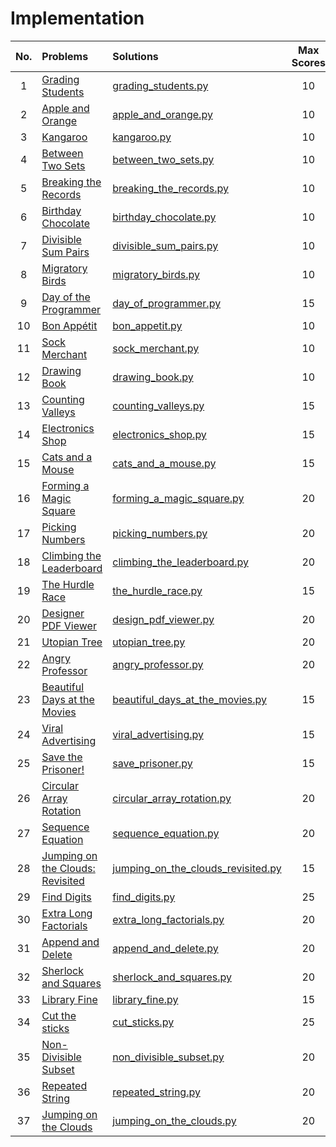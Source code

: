 # Implementation

| No. | Problems | Solutions | Max Scores | Difficulty |
|:---:|:---------|:----------|:----------:|:----------:|
| 1 | [Grading Students](https://www.hackerrank.com/challenges/grading/problem) | [grading_students.py](https://github.com/quqixun/Hackerrank_Python/blob/master/Algorithm/Implementation/grading_students.py) | 10 | Easy |
| 2 | [Apple and Orange](https://www.hackerrank.com/challenges/apple-and-orange/problem) | [apple_and_orange.py](https://github.com/quqixun/Hackerrank_Python/blob/master/Algorithm/Implementation/apple_and_orange.py) | 10 | Easy |
| 3 | [Kangaroo](https://www.hackerrank.com/challenges/kangaroo/problem) | [kangaroo.py](https://github.com/quqixun/Hackerrank_Python/blob/master/Algorithm/Implementation/kangaroo.py) | 10 | Easy |
| 4 | [Between Two Sets](https://www.hackerrank.com/challenges/between-two-sets/problem) | [between_two_sets.py](https://github.com/quqixun/Hackerrank_Python/blob/master/Algorithm/Implementation/between_two_sets.py) | 10 | Easy |
| 5 | [Breaking the Records](https://www.hackerrank.com/challenges/breaking-best-and-worst-records/problem) | [breaking_the_records.py](https://github.com/quqixun/Hackerrank_Python/blob/master/Algorithm/Implementation/breaking_the_records.py) | 10 | Easy |
| 6 | [Birthday Chocolate](https://www.hackerrank.com/challenges/the-birthday-bar/problem) | [birthday_chocolate.py](https://github.com/quqixun/Hackerrank_Python/blob/master/Algorithm/Implementation/birthday_chocolate.py) | 10 | Easy |
| 7 | [Divisible Sum Pairs](https://www.hackerrank.com/challenges/divisible-sum-pairs/problem) | [divisible_sum_pairs.py](https://github.com/quqixun/Hackerrank_Python/blob/master/Algorithm/Implementation/divisible_sum_pairs.py) | 10 | Easy |
| 8 | [Migratory Birds](https://www.hackerrank.com/challenges/migratory-birds/problem) | [migratory_birds.py](https://github.com/quqixun/Hackerrank_Python/blob/master/Algorithm/Implementation/migratory_birds.py) | 10 | Easy |
| 9 | [Day of the Programmer](https://www.hackerrank.com/challenges/day-of-the-programmer/problem) | [day_of_programmer.py](https://github.com/quqixun/Hackerrank_Python/blob/master/Algorithm/Implementation/day_of_programmer.py) | 15 | Easy |
| 10 | [Bon Appétit](https://www.hackerrank.com/challenges/bon-appetit/problem) | [bon_appetit.py](https://github.com/quqixun/Hackerrank_Python/blob/master/Algorithm/Implementation/bon_appetit.py) | 10 | Easy |
| 11 | [Sock Merchant](https://www.hackerrank.com/challenges/sock-merchant/problem) | [sock_merchant.py](https://github.com/quqixun/Hackerrank_Python/blob/master/Algorithm/Implementation/sock_merchant.py) | 10 | Easy |
| 12 | [Drawing Book](https://www.hackerrank.com/challenges/drawing-book/problem) | [drawing_book.py](https://github.com/quqixun/Hackerrank_Python/blob/master/Algorithm/Implementation/drawing_book.py) | 10 | Easy |
| 13 | [Counting Valleys](https://www.hackerrank.com/challenges/counting-valleys/problem) | [counting_valleys.py](https://github.com/quqixun/Hackerrank_Python/blob/master/Algorithm/Implementation/counting_valleys.py) | 15 | Easy |
| 14 | [Electronics Shop](https://www.hackerrank.com/challenges/electronics-shop/problem) | [electronics_shop.py](https://github.com/quqixun/Hackerrank_Python/blob/master/Algorithm/Implementation/electronics_shop.py) | 15 | Easy |
| 15 | [Cats and a Mouse](https://www.hackerrank.com/challenges/cats-and-a-mouse/problem) | [cats_and_a_mouse.py](https://github.com/quqixun/Hackerrank_Python/blob/master/Algorithm/Implementation/cats_and_a_mouse.py) | 15 | Easy |
| 16 | [Forming a Magic Square](https://www.hackerrank.com/challenges/magic-square-forming/problem) | [forming_a_magic_square.py](https://github.com/quqixun/Hackerrank_Python/blob/master/Algorithm/Implementation/forming_a_magic_square.py) | 20 | Easy |
| 17 | [Picking Numbers](https://www.hackerrank.com/challenges/picking-numbers/problem) | [picking_numbers.py](https://github.com/quqixun/Hackerrank_Python/blob/master/Algorithm/Implementation/picking_numbers.py) | 20 | Easy |
| 18 | [Climbing the Leaderboard](https://www.hackerrank.com/challenges/climbing-the-leaderboard/problem) | [climbing_the_leaderboard.py](https://github.com/quqixun/Hackerrank_Python/blob/master/Algorithm/Implementation/climbing_the_leaderboard.py) | 20 | Easy |
| 19 | [The Hurdle Race](https://www.hackerrank.com/challenges/the-hurdle-race/problem) | [the_hurdle_race.py](https://github.com/quqixun/Hackerrank_Python/blob/master/Algorithm/Implementation/the_hurdle_race.py) | 15 | Easy |
| 20 | [Designer PDF Viewer](https://www.hackerrank.com/challenges/designer-pdf-viewer/problem) | [design_pdf_viewer.py](https://github.com/quqixun/Hackerrank_Python/blob/master/Algorithm/Implementation/design_pdf_viewer.py) | 20 | Easy |
| 21 | [Utopian Tree](https://www.hackerrank.com/challenges/utopian-tree/problem) | [utopian_tree.py](https://github.com/quqixun/Hackerrank_Python/blob/master/Algorithm/Implementation/utopian_tree.py) | 20 | Easy |
| 22 | [Angry Professor](https://www.hackerrank.com/challenges/angry-professor/problem) | [angry_professor.py](https://github.com/quqixun/Hackerrank_Python/blob/master/Algorithm/Implementation/angry_professor.py) | 20 | Easy |
| 23 | [Beautiful Days at the Movies](https://www.hackerrank.com/challenges/beautiful-days-at-the-movies/problem) | [beautiful_days_at_the_movies.py](https://github.com/quqixun/Hackerrank_Python/blob/master/Algorithm/Implementation/beautiful_days_at_the_movies.py) | 15 | Easy |
| 24 | [Viral Advertising](https://www.hackerrank.com/challenges/strange-advertising/problem) | [viral_advertising.py](https://github.com/quqixun/Hackerrank_Python/blob/master/Algorithm/Implementation/viral_advertising.py) | 15 | Easy |
| 25 | [Save the Prisoner!](https://www.hackerrank.com/challenges/save-the-prisoner/problem) | [save_prisoner.py](https://github.com/quqixun/Hackerrank_Python/blob/master/Algorithm/Implementation/save_prisoner.py) | 15 | Easy |
| 26 | [Circular Array Rotation](https://www.hackerrank.com/challenges/circular-array-rotation/problem) | [circular_array_rotation.py](https://github.com/quqixun/Hackerrank_Python/blob/master/Algorithm/Implementation/circular_array_rotation.py) | 20 | Easy |
| 27 | [Sequence Equation](https://www.hackerrank.com/challenges/permutation-equation/problem) | [sequence_equation.py](https://github.com/quqixun/Hackerrank_Python/blob/master/Algorithm/Implementation/sequence_equation.py) | 20 | Easy |
| 28 | [Jumping on the Clouds: Revisited](https://www.hackerrank.com/challenges/jumping-on-the-clouds-revisited/problem) | [jumping_on_the_clouds_revisited.py](https://github.com/quqixun/Hackerrank_Python/blob/master/Algorithm/Implementation/jumping_on_the_clouds_revisited.py) | 15 | Easy |
| 29 | [Find Digits](https://www.hackerrank.com/challenges/find-digits/problem) | [find_digits.py](https://github.com/quqixun/Hackerrank_Python/blob/master/Algorithm/Implementation/find_digits.py) | 25 | Easy |
| 30 | [Extra Long Factorials](https://www.hackerrank.com/challenges/extra-long-factorials/problem) | [extra_long_factorials.py](https://github.com/quqixun/Hackerrank_Python/blob/master/Algorithm/Implementation/extra_long_factorials.py) | 20 | Easy |
| 31 | [Append and Delete](https://www.hackerrank.com/challenges/append-and-delete/problem) | [append_and_delete.py](https://github.com/quqixun/Hackerrank_Python/blob/master/Algorithm/Implementation/append_and_delete.py) | 20 | Easy |
| 32 | [Sherlock and Squares](https://www.hackerrank.com/challenges/sherlock-and-squares/problem) | [sherlock_and_squares.py](https://github.com/quqixun/Hackerrank_Python/blob/master/Algorithm/Implementation/sherlock_and_squares.py) | 20 | Easy |
| 33 | [Library Fine](https://www.hackerrank.com/challenges/library-fine/problem) | [library_fine.py](https://github.com/quqixun/Hackerrank_Python/blob/master/Algorithm/Implementation/library_fine.py) | 15 | Easy |
| 34 | [Cut the sticks](https://www.hackerrank.com/challenges/cut-the-sticks/problem) | [cut_sticks.py](https://github.com/quqixun/Hackerrank_Python/blob/master/Algorithm/Implementation/cut_sticks.py) | 25 | Easy |
| 35 | [Non-Divisible Subset](https://www.hackerrank.com/challenges/non-divisible-subset/problem) | [non_divisible_subset.py](https://github.com/quqixun/Hackerrank_Python/blob/master/Algorithm/Implementation/non_divisible_subset.py) | 20 | Medium |
| 36 | [Repeated String](https://www.hackerrank.com/challenges/repeated-string/problem) | [repeated_string.py](https://github.com/quqixun/Hackerrank_Python/blob/master/Algorithm/Implementation/repeated_string.py) | 20 | Easy |
| 37 | [Jumping on the Clouds](https://www.hackerrank.com/challenges/jumping-on-the-clouds/problem) | [jumping_on_the_clouds.py](https://github.com/quqixun/Hackerrank_Python/blob/master/Algorithm/Implementation/jumping_on_the_clouds.py) | 20 | Easy |
